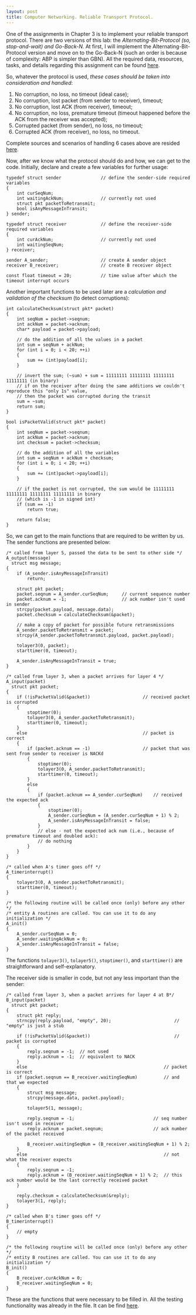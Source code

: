 ```yaml
---
layout: post
title: Computer Networking. Reliable Transport Protocol. 
---
```


One of the assignments in Chapter 3 is to implement your reliable transport protocol. There are two versions of this lab: the *Alternating-Bit-Protocol (so, stop-and-wait) and Go-Back-N*. At first, I will implement the Alternating-Bit-Protocol version and move on to the Go-Back-N (such an order is because of complexity: ABP is simpler than GBN). All the required data, resources, tasks, and details regarding this assignment can be found [here](https://gaia.cs.umass.edu/kurose_ross/programming/RDT/RDT_Implementing%20a%20Reliable%20Transport%20Protocol.html).
 
So, whatever the protocol is used, *these cases should be taken into consideration and handled*:
1) No corruption, no loss, no timeout (ideal case);
2) No corruption, lost packet (from sender to receiver), timeout;
3) No corruption, lost ACK (from receiver), timeout;
4) No corruption, no loss, premature timeout (timeout happened before the ACK from the receiver was accepted);
5) Corrupted packet (from sender), no loss, no timeout;
6) Corrupted ACK (from receiver), no loss, no timeout.

Complete sources and scenarios of handling 6 cases above are resided [here](https://github.com/chetter14/computer-networking-assignments/tree/main/RTP).

Now, after we know what the protocol should do and how, we can get to the code. Initially, declare and create a few variables for further usage:
```
typedef struct sender				// define the sender-side required variables
{
	int curSeqNum;
	int waitingAckNum;				// currently not used
	struct pkt packetToRetransmit;
	bool isAnyMessageInTransit;
} sender;

typedef struct receiver				// define the receiver-side required variables
{
	int curAckNum;					// currently not used
	int waitingSeqNum;
} receiver;

sender A_sender;					// create A sender object
receiver B_receiver;				// create B receiver object

const float timeout = 20;			// time value after which the timeout interrupt occurs
```

Another important functions to be used later are a *calculation and validation of the checksum* (to detect corruptions):
```
int calculateChecksum(struct pkt* packet)
{
	int seqNum = packet->seqnum;
	int ackNum = packet->acknum;
	char* payload = packet->payload;
	
	// do the addition of all the values in a packet
	int sum = seqNum + ackNum;
	for (int i = 0; i < 20; ++i)
	{
		sum += (int)payload[i];
	}
	
	// invert the sum; (~sum) + sum = 11111111 11111111 11111111 11111111 (in binary)
	// if on the receiver after doing the same additions we couldn't reproduce this "only 1s" value, 
	// then the packet was corrupted during the transit
	sum = ~sum;					
	return sum;
}

bool isPacketValid(struct pkt* packet)
{
	int seqNum = packet->seqnum;
	int ackNum = packet->acknum;
	int checksum = packet->checksum;
	
	// do the addition of all the variables
	int sum = seqNum + ackNum + checksum;
	for (int i = 0; i < 20; ++i)
	{
		sum += (int)packet->payload[i];
	}
	
	// if the packet is not corrupted, the sum would be 11111111 11111111 11111111 11111111 in binary 
	// (which is -1 in signed int)
	if (sum == -1)
		return true;
		
	return false;
}
```

So, we can get to the main functions that are required to be written by us. The sender functions are presented below:
```
/* called from layer 5, passed the data to be sent to other side */
A_output(message)
  struct msg message;
{
	if (A_sender.isAnyMessageInTransit)
		return;
	
	struct pkt packet;
	packet.seqnum = A_sender.curSeqNum; 	// current sequence number
	packet.acknum = -1;						// ack number isn't used in sender
	strcpy(packet.payload, message.data);
	packet.checksum = calculateChecksum(&packet);
	
	// make a copy of packet for possible future retransmissions
	A_sender.packetToRetransmit = packet;
	strcpy(A_sender.packetToRetransmit.payload, packet.payload);

	tolayer3(0, packet);
	starttimer(0, timeout);
	
	A_sender.isAnyMessageInTransit = true;
}

/* called from layer 3, when a packet arrives for layer 4 */
A_input(packet)
  struct pkt packet;
{
	if (!isPacketValid(&packet))					// received packet is corrupted
	{
		stoptimer(0);
		tolayer3(0, A_sender.packetToRetransmit);
		starttimer(0, timeout);
	}
	else											// packet is correct
	{
		if (packet.acknum == -1)					// packet that was sent from sender to receiver is NACKd
		{
			stoptimer(0);
			tolayer3(0, A_sender.packetToRetransmit);
			starttimer(0, timeout);
		}
		else
		{
			if (packet.acknum == A_sender.curSeqNum)	// received the expected ack
			{
				stoptimer(0);
				A_sender.curSeqNum = (A_sender.curSeqNum + 1) % 2;
				A_sender.isAnyMessageInTransit = false;
			}
			// else - not the expected ack num (i.e., because of premature timeout and doubled ack):
			// do nothing
		}
	}
}

/* called when A's timer goes off */
A_timerinterrupt()
{
	tolayer3(0, A_sender.packetToRetransmit);
	starttimer(0, timeout);
}

/* the following routine will be called once (only) before any other */
/* entity A routines are called. You can use it to do any initialization */
A_init()
{
	A_sender.curSeqNum = 0;
	A_sender.waitingAckNum = 0;
	A_sender.isAnyMessageInTransit = false;
}
```
The functions `tolayer3()`, `tolayer5()`, `stoptimer()`, and `starttimer()` are straightforward and self-explanatory.

The receiver side is smaller in code, but not any less important than the sender:
```
/* called from layer 3, when a packet arrives for layer 4 at B*/
B_input(packet)
  struct pkt packet;
{
	struct pkt reply;
	strncpy(reply.payload, "empty", 20);						// "empty" is just a stub
	
	if (!isPacketValid(&packet))								// packet is corrupted
	{
		reply.seqnum = -1;	// not used
		reply.acknum = -1;	// equivalent to NACK
	} 
	else 													// packet is correct
	if (packet.seqnum == B_receiver.waitingSeqNum)			// and that we expected
	{
		struct msg message;
		strcpy(message.data, packet.payload);
		
		tolayer5(1, message);
		
		reply.seqnum = -1;								// seq number isn't used in receiver
		reply.acknum = packet.seqnum;					// ack number of the packet received
		
		B_receiver.waitingSeqNum = (B_receiver.waitingSeqNum + 1) % 2;
	}
	else													// not what the receiver expects
	{
		reply.seqnum = -1;
		reply.acknum = (B_receiver.waitingSeqNum + 1) % 2;	// this ack number would be the last correctly received packet
	}
	
	reply.checksum = calculateChecksum(&reply);
	tolayer3(1, reply);
}

/* called when B's timer goes off */
B_timerinterrupt()
{
	// empty
}

/* the following rouytine will be called once (only) before any other */
/* entity B routines are called. You can use it to do any initialization */
B_init()
{
	B_receiver.curAckNum = 0;
	B_receiver.waitingSeqNum = 0;
}
```

These are the functions that were necessary to be filled in. All the testing functionality was already in the file. It can be find [here](https://github.com/chetter14/computer-networking-assignments/tree/main/RTP).
